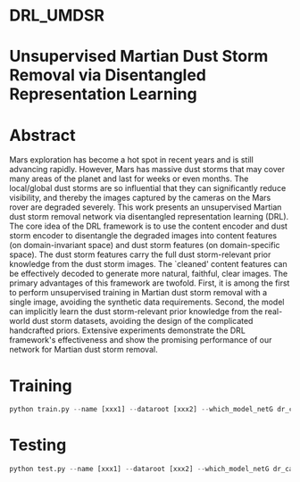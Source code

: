 # DRL_UMDSR
# Unsupervised Martian Dust Storm Removal via Disentangled Representation Learning


# Abstract 

Mars exploration has become a hot spot in recent years and is still advancing rapidly. However, Mars has massive dust storms that may cover many areas of the planet and last for weeks or even months. The local/global dust storms are so influential that they can significantly reduce visibility, and thereby the images captured by the cameras on the Mars rover are degraded severely. This work presents an unsupervised Martian dust storm removal network via disentangled representation learning (DRL). The core idea of the DRL framework is to use the content encoder and dust storm encoder to disentangle the degraded images into content features (on domain-invariant space) and dust storm features (on domain-specific space). The dust storm features carry the full dust storm-relevant prior knowledge from the dust storm images. The `cleaned' content features can be effectively decoded to generate more natural, faithful, clear images.
The primary advantages of this framework are twofold. First, it is among the first to perform unsupervised training in Martian dust storm removal with a single image, avoiding the synthetic data requirements. Second, the model can implicitly learn the dust storm-relevant prior knowledge from the real-world dust storm datasets, avoiding the design of the complicated handcrafted priors. Extensive experiments demonstrate the DRL framework's effectiveness and show the promising performance of our network for Martian dust storm removal.


# Training

```python
python train.py --name [xxx1] --dataroot [xxx2] --which_model_netG dr_ca --dh_real --allmodel --batchSize 8 --ngf 32 --norm sswitch --gpu_ids 0,1
```

# Testing

```python
python test.py --name [xxx1] --dataroot [xxx2] --which_model_netG dr_ca --dh_real --allmodel --batchSize 1 --ngf 32 --norm sswitch --sb --how_many 1000
```
